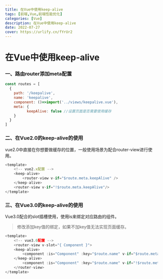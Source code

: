 ```yaml
---
title: 在Vue中使用keep-alive
tags: [前端,Vue,前端性能优化]
categories: [Vue]
description: 在Vue中使用keep-alive
date: 2022-07-27
cover: https://urlify.cn/fYrUr2
---
```


# 在Vue中使用keep-alive

### 一、路由router添加meta配置

~~~js
const routes = [
  {
    path: '/keepalive',
    name: 'keepalive',
    component: ()=>import('../views/keepalive.vue'),
    meta: {
          keepAlive: false //设置页面是否需要使用缓存
    }
  }
]
~~~

### 二、在Vue2.0的keep-alive的使用
vue2.0中直接在你想要做缓存的位置，一般使用场景为配合router-view进行使用。
~~~js
<template>
    <!-- vue2.x配置 --> 
    <keep-alive> 
        <router-view v-if="$route.meta.keepAlive" /> 
    </keep-alive> 
    <router-view v-if="!$route.meta.keepAlive"/> 
</template>
~~~

### 三、在Vue3.0的keep-alive的使用
Vue3.0配合的slot插槽使用，使用is来绑定对应路由的组件。

> 修改添加key值的绑定，如果不加key值无法实现页面缓存。
~~~js
<template> 
    <!-- vue3.0配置 --> 
    <router-view v-slot="{ Component }"> 
    <keep-alive> 
        <component :is="Component" :key="$route.name" v-if="$route.meta.keepAlive"/> 
    </keep-alive> 
        <component :is="Component" :key="$route.name" v-if="!$route.meta.keepAlive"/> 
    </router-view> 
</template>
~~~